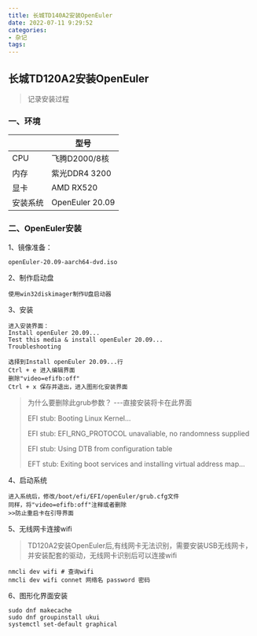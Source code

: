 ```yaml
---
title: 长城TD140A2安装OpenEuler
date: 2022-07-11 9:29:52
categories:
- 杂记
tags:
---
```


## 长城TD120A2安装OpenEuler

>记录安装过程

### 一、环境

|          | 型号            |
| -------- | --------------- |
| CPU      | 飞腾D2000/8核   |
| 内存     | 紫光DDR4 3200   |
| 显卡     | AMD RX520       |
| 安装系统 | OpenEuler 20.09 |

### 二、OpenEuler安装

1、镜像准备：

```she
openEuler-20.09-aarch64-dvd.iso
```

2、制作启动盘

```shell
使用win32diskimager制作U盘启动器
```

3、安装

```shell
进入安装界面：
Install openEuler 20.09...
Test this media & install openEuler 20.09...
Troubleshooting

选择到Install openEuler 20.09...行
Ctrl + e 进入编辑界面
删除"video=efifb:off"
Ctrl + x 保存并退出，进入图形化安装界面
```

>为什么要删除此grub参数？ ---直接安装将卡在此界面
>
>EFI stub: Booting Linux Kernel...
>
>EFI stub: EFI_RNG_PROTOCOL unavaliable, no randomness supplied
>
>EFI stub: Using DTB from configuration table
>
>EFT stub: Exiting boot services and installing virtual address map...

4、启动系统

```shell
进入系统后，修改/boot/efi/EFI/openEuler/grub.cfg文件
同样，将"video=efifb:off"注释或者删除
>>防止重启卡在引导界面
```

5、无线网卡连接wifi

>TD120A2安装OpenEuler后,有线网卡无法识别，需要安装USB无线网卡，并安装配套的驱动，无线网卡识别后可以连接wifi

```shell
nmcli dev wifi # 查询wifi
nmcli dev wifi connet 网络名 password 密码
```

6、图形化界面安装

```shell
sudo dnf makecache
sudo dnf groupinstall ukui
systemctl set-default graphical
```